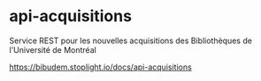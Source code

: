 # api-acquisitions

Service REST pour les nouvelles acquisitions des Bibliothèques de l'Université de Montréal

https://bibudem.stoplight.io/docs/api-acquisitions
